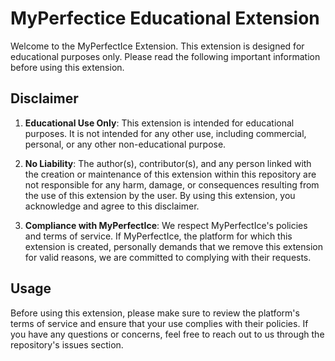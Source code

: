 # MyPerfectice Educational Extension
Welcome to the MyPerfectIce Extension. This extension is designed for educational purposes only. Please read the following important information before using this extension.

## Disclaimer

1. **Educational Use Only**: This extension is intended for educational purposes. It is not intended for any other use, including commercial, personal, or any other non-educational purpose.

2. **No Liability**: The author(s), contributor(s), and any person linked with the creation or maintenance of this extension within this repository are not responsible for any harm, damage, or consequences resulting from the use of this extension by the user. By using this extension, you acknowledge and agree to this disclaimer.

3. **Compliance with MyPerfectIce**: We respect MyPerfectIce's policies and terms of service. If MyPerfectIce, the platform for which this extension is created, personally demands that we remove this extension for valid reasons, we are committed to complying with their requests.

## Usage

Before using this extension, please make sure to review the platform's terms of service and ensure that your use complies with their policies. If you have any questions or concerns, feel free to reach out to us through the repository's issues section.
